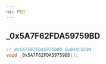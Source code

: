 ```yaml
---
ns: PED
---
```

## _0x5A7F62FDA59759BD

```c
// 0x5A7F62FDA59759BD 0xB48C0C04
void _0x5A7F62FDA59759BD();
```



